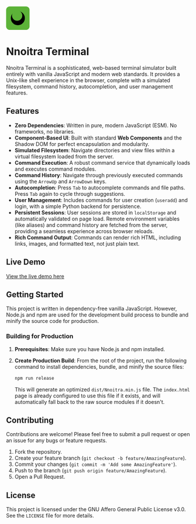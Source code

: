 ![Nnoitra](./Nnoitra.png)

# Nnoitra Terminal

Nnoitra Terminal is a sophisticated, web-based terminal simulator built entirely with vanilla JavaScript and modern web standards. It provides a Unix-like shell experience in the browser, complete with a simulated filesystem, command history, autocompletion, and user management features.

## Features

*   **Zero Dependencies**: Written in pure, modern JavaScript (ESM). No frameworks, no libraries.
*   **Component-Based UI**: Built with standard **Web Components** and the Shadow DOM for perfect encapsulation and modularity.
*   **Simulated Filesystem**: Navigate directories and view files within a virtual filesystem loaded from the server.
*   **Command Execution**: A robust command service that dynamically loads and executes command modules.
*   **Command History**: Navigate through previously executed commands using the `ArrowUp` and `ArrowDown` keys.
*   **Autocompletion**: Press `Tab` to autocomplete commands and file paths. Press `Tab` again to cycle through suggestions.
*   **User Management**: Includes commands for user creation (`useradd`) and login, with a simple Python backend for persistence.
*   **Persistent Sessions**: User sessions are stored in `localStorage` and automatically validated on page load. Remote environment variables (like aliases) and command history are fetched from the server, providing a seamless experience across browser reloads.
*   **Rich Command Output**: Commands can render rich HTML, including links, images, and formatted text, not just plain text.

## Live Demo

[View the live demo here](https://arefi.info/)

## Getting Started

This project is written in dependency-free vanilla JavaScript. However, Node.js and npm are used for the development build process to bundle and minify the source code for production.

### Building for Production

1.  **Prerequisites**: Make sure you have Node.js and npm installed.

2.  **Create Production Build**: From the root of the project, run the following command to install dependencies, bundle, and minify the source files:
    ```bash
    npm run release
    ```
    This will generate an optimized `dist/Nnoitra.min.js` file. The `index.html` page is already configured to use this file if it exists, and will automatically fall back to the raw source modules if it doesn't.

## Contributing

Contributions are welcome! Please feel free to submit a pull request or open an issue for any bugs or feature requests.

1.  Fork the repository.
2.  Create your feature branch (`git checkout -b feature/AmazingFeature`).
3.  Commit your changes (`git commit -m 'Add some AmazingFeature'`).
4.  Push to the branch (`git push origin feature/AmazingFeature`).
5.  Open a Pull Request.

## License

This project is licensed under the GNU Affero General Public License v3.0. See the `LICENSE` file for more details.
